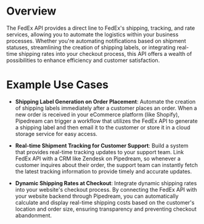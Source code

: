 # Overview

The FedEx API provides a direct line to FedEx's shipping, tracking, and rate services, allowing you to automate the logistics within your business processes. Whether you're automating notifications based on shipment statuses, streamlining the creation of shipping labels, or integrating real-time shipping rates into your checkout process, this API offers a wealth of possibilities to enhance efficiency and customer satisfaction.

# Example Use Cases

- **Shipping Label Generation on Order Placement**: Automate the creation of shipping labels immediately after a customer places an order. When a new order is received in your eCommerce platform (like Shopify), Pipedream can trigger a workflow that utilizes the FedEx API to generate a shipping label and then email it to the customer or store it in a cloud storage service for easy access.

- **Real-time Shipment Tracking for Customer Support**: Build a system that provides real-time tracking updates to your support team. Link FedEx API with a CRM like Zendesk on Pipedream, so whenever a customer inquires about their order, the support team can instantly fetch the latest tracking information to provide timely and accurate updates.

- **Dynamic Shipping Rates at Checkout**: Integrate dynamic shipping rates into your website's checkout process. By connecting the FedEx API with your website backend through Pipedream, you can automatically calculate and display real-time shipping costs based on the customer's location and order size, ensuring transparency and preventing checkout abandonment.
